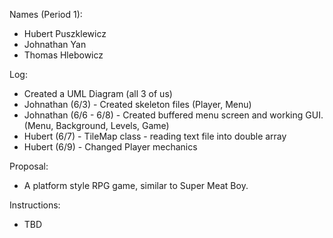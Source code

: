 Names (Period 1):
- Hubert Puszklewicz
- Johnathan Yan
- Thomas Hlebowicz

Log:
- Created a UML Diagram (all 3 of us)
- Johnathan (6/3) - Created skeleton files (Player, Menu)
- Johnathan (6/6 - 6/8) - Created buffered menu screen and working GUI. (Menu, Background, Levels, Game)
- Hubert (6/7) - TileMap class - reading text file into double array
- Hubert (6/9) - Changed Player mechanics

Proposal:
- A platform style RPG game, similar to Super Meat Boy.

Instructions:
- TBD
